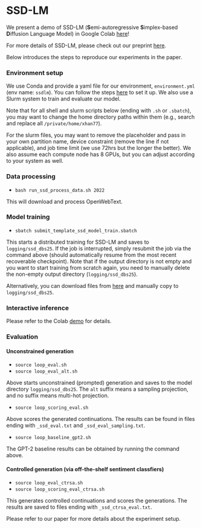 # SSD-LM

We present a demo of SSD-LM (**S**emi-autoregressive **S**implex-based **D**iffusion Language Model) in Google Colab [here](https://colab.research.google.com/drive/1vNKqvzzJQp3k89QPuns5ibsq-VNC9wGN?usp=sharing)!

For more details of SSD-LM, please check out our preprint [here](https://arxiv.org/abs/2210.17432).

Below introduces the steps to reproduce our experiments in the paper.

### Environment setup

We use Conda and provide a yaml file for our environment, `environment.yml` (env name: `ssdlm`). You can follow the steps [here](https://conda.io/projects/conda/en/latest/user-guide/tasks/manage-environments.html#creating-an-environment-from-an-environment-yml-file) to set it up. We also use a Slurm system to train and evaluate our model. 

Note that for all shell and slurm scripts below (ending with `.sh` or `.sbatch`), you may want to change the home directory paths within them (e.g., search and replace all `/private/home/xhan77`). 

For the slurm files, you may want to remove the placeholder and pass in your own partition name, device constraint (remove the line if not applicable), and job time limit (we use 72hrs but the longer the better). We also assume each compute node has 8 GPUs, but you can adjust according to your system as well. 

### Data processing

* `bash run_ssd_process_data.sh 2022`

This will download and process OpenWebText. 

### Model training

* `sbatch submit_template_ssd_model_train.sbatch`

This starts a distributed training for SSD-LM and saves to `logging/ssd_dbs25`. If the job is interrupted, simply resubmit the job via the command above (should automatically resume from the most recent recoverable checkpoint). Note that if the output directory is not empty and you want to start training from scratch again, you need to manually delete the non-empty output directory (`logging/ssd_dbs25`).

Alternatively, you can download files from [here](https://huggingface.co/xhan77/ssdlm/tree/main) and manually copy to `logging/ssd_dbs25`.

### Interactive inference

Please refer to the Colab [demo](https://colab.research.google.com/drive/1vNKqvzzJQp3k89QPuns5ibsq-VNC9wGN?usp=sharing) for details.

### Evaluation

#### Unconstrained generation

* `source loop_eval.sh`
* `source loop_eval_alt.sh`

Above starts unconstrained (prompted) generation and saves to the model directory `logging/ssd_dbs25`. The `alt` suffix means a sampling projection, and no suffix means multi-hot projection. 

* `source loop_scoring_eval.sh`

Above scores the generated continuations. The results can be found in files ending with `_ssd_eval.txt` and `_ssd_eval_sampling.txt`. 

* `source loop_baseline_gpt2.sh`

The GPT-2 baseline results can be obtained by running the command above. 

#### Controlled generation (via off-the-shelf sentiment classfiers)

* `source loop_eval_ctrsa.sh`
* `source loop_scoring_eval_ctrsa.sh`

This generates controlled continuations and scores the generations. The results are saved to files ending with `_ssd_ctrsa_eval.txt`. 

Please refer to our paper for more details about the experiment setup. 

